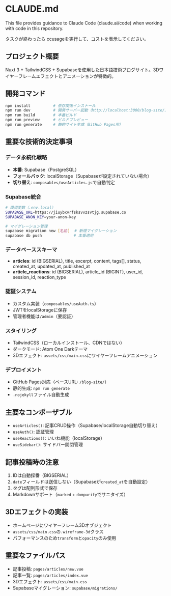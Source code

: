 # CLAUDE.md

This file provides guidance to Claude Code (claude.ai/code) when working with code in this repository.

タスクが終わったら ccusageを実行して、コストを表示してください。

## プロジェクト概要

Nuxt 3 + TailwindCSS + Supabaseを使用した日本語技術ブログサイト。3Dワイヤーフレームエフェクトとアニメーションが特徴的。

## 開発コマンド

```bash
npm install          # 依存関係インストール
npm run dev          # 開発サーバー起動（http://localhost:3000/blog-site/）
npm run build        # 本番ビルド
npm run preview      # ビルドプレビュー
npm run generate     # 静的サイト生成（GitHub Pages用）
```

## 重要な技術的決定事項

### データ永続化戦略
- **本番**: Supabase（PostgreSQL）
- **フォールバック**: localStorage（Supabaseが設定されていない場合）
- **切り替え**: `composables/useArticles.js`で自動判定

### Supabase統合
```bash
# 環境変数（.env.local）
SUPABASE_URL=https://jiuybxvrfsksvvzsvtjg.supabase.co
SUPABASE_ANON_KEY=your-anon-key

# マイグレーション管理
supabase migration new [名前]  # 新規マイグレーション
supabase db push              # 本番適用
```

### データベーススキーマ
- **articles**: id (BIGSERIAL), title, excerpt, content, tags[], status, created_at, updated_at, published_at
- **article_reactions**: id (BIGSERIAL), article_id (BIGINT), user_id, session_id, reaction_type

### 認証システム
- カスタム実装（`composables/useAuth.ts`）
- JWTをlocalStorageに保存
- 管理者機能は`/admin`（要認証）

### スタイリング
- TailwindCSS（ローカルインストール、CDNではない）
- ダークモード: Atom One Darkテーマ
- 3Dエフェクト: `assets/css/main.css`にワイヤーフレームアニメーション

### デプロイメント
- GitHub Pages対応（ベースURL: `/blog-site/`）
- 静的生成: `npm run generate`
- `.nojekyll`ファイル自動生成

## 主要なコンポーザブル

- `useArticles()`: 記事CRUD操作（Supabase/localStorage自動切り替え）
- `useAuth()`: 認証管理
- `useReactions()`: いいね機能（localStorage）
- `useSidebar()`: サイドバー開閉管理

## 記事投稿時の注意

1. IDは自動採番（BIGSERIAL）
2. `date`フィールドは送信しない（Supabaseが`created_at`を自動設定）
3. タグは配列形式で保存
4. Markdownサポート（`marked` + `dompurify`でサニタイズ）

## 3Dエフェクトの実装

- ホームページにワイヤーフレーム3Dオブジェクト
- `assets/css/main.css`の`.wireframe-3d`クラス
- パフォーマンスのため`transform`と`opacity`のみ使用

## 重要なファイルパス

- 記事投稿: `pages/articles/new.vue`
- 記事一覧: `pages/articles/index.vue`
- 3Dエフェクト: `assets/css/main.css`
- Supabaseマイグレーション: `supabase/migrations/`